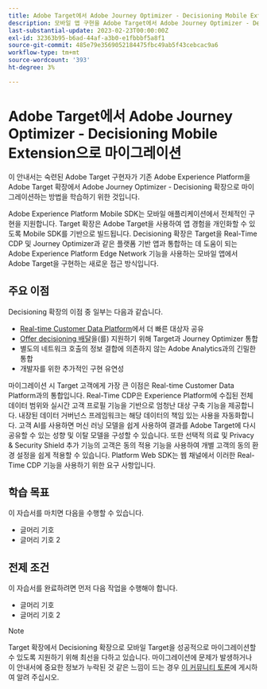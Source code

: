 ```yaml
---
title: Adobe Target에서 Adobe Journey Optimizer - Decisioning Mobile Extension으로 마이그레이션
description: 모바일 앱 구현을 Adobe Target에서 Adobe Journey Optimizer - Decisioning 확장으로 마이그레이션하는 방법을 알아봅니다
last-substantial-update: 2023-02-23T00:00:00Z
exl-id: 32363b95-b6ad-44af-a3b0-e1fbbbf5a8f1
source-git-commit: 485e79e3569052184475fbc49ab5f43cebcac9a6
workflow-type: tm+mt
source-wordcount: '393'
ht-degree: 3%

---
```


# Adobe Target에서 Adobe Journey Optimizer - Decisioning Mobile Extension으로 마이그레이션

이 안내서는 숙련된 Adobe Target 구현자가 기존 Adobe Experience Platform을 Adobe Target 확장에서 Adobe Journey Optimizer - Decisioning 확장으로 마이그레이션하는 방법을 학습하기 위한 것입니다.

Adobe Experience Platform Mobile SDK는 모바일 애플리케이션에서 전체적인 구현을 지원합니다. Target 확장은 Adobe Target을 사용하여 앱 경험을 개인화할 수 있도록 Mobile SDK를 기반으로 빌드됩니다. Decisioning 확장은 Target을 Real-Time CDP 및 Journey Optimizer과 같은 플랫폼 기반 앱과 통합하는 데 도움이 되는 Adobe Experience Platform Edge Network 기능을 사용하는 모바일 앱에서 Adobe Target을 구현하는 새로운 접근 방식입니다.

## 주요 이점

Decisioning 확장의 이점 중 일부는 다음과 같습니다.

* [Real-time Customer Data Platform](https://experienceleague.adobe.com/docs/platform-learn/tutorials/experience-cloud/next-hit-personalization.html?lang=ko-KR)에서 더 빠른 대상자 공유
* [Offer decisioning 배달](https://experienceleague.adobe.com/docs/target/using/integrate/ajo/offer-decision.html)을(를) 지원하기 위해 Target과 Journey Optimizer 통합
* 별도의 네트워크 호출의 정보 결합에 의존하지 않는 Adobe Analytics과의 긴밀한 통합
* 개발자를 위한 추가적인 구현 유연성

마이그레이션 시 Target 고객에게 가장 큰 이점은 Real-time Customer Data Platform과의 통합입니다. Real-Time CDP은 Experience Platform에 수집된 전체 데이터 범위와 실시간 고객 프로필 기능을 기반으로 엄청난 대상 구축 기능을 제공합니다. 내장된 데이터 거버넌스 프레임워크는 해당 데이터의 책임 있는 사용을 자동화합니다. 고객 AI를 사용하면 머신 러닝 모델을 쉽게 사용하여 결과를 Adobe Target에 다시 공유할 수 있는 성향 및 이탈 모델을 구성할 수 있습니다. 또한 선택적 의료 및 Privacy &amp; Security Shield 추가 기능의 고객은 동의 적용 기능을 사용하여 개별 고객의 동의 환경 설정을 쉽게 적용할 수 있습니다. Platform Web SDK는 웹 채널에서 이러한 Real-Time CDP 기능을 사용하기 위한 요구 사항입니다.

## 학습 목표

이 자습서를 마치면 다음을 수행할 수 있습니다.

* 글머리 기호
* 글머리 기호 2


## 전제 조건

이 자습서를 완료하려면 먼저 다음 작업을 수행해야 합니다.

* 글머리 기호
* 글머리 기호 2


>[!NOTE]
>
>Target 확장에서 Decisioning 확장으로 모바일 Target을 성공적으로 마이그레이션할 수 있도록 지원하기 위해 최선을 다하고 있습니다. 마이그레이션에 문제가 발생하거나 이 안내서에 중요한 정보가 누락된 것 같은 느낌이 드는 경우 [이 커뮤니티 토론](https://experienceleaguecommunities.adobe.com/t5/adobe-experience-platform-data/tutorial-discussion-migrate-target-from-at-js-to-web-sdk/m-p/575587#M463)에 게시하여 알려 주십시오.
